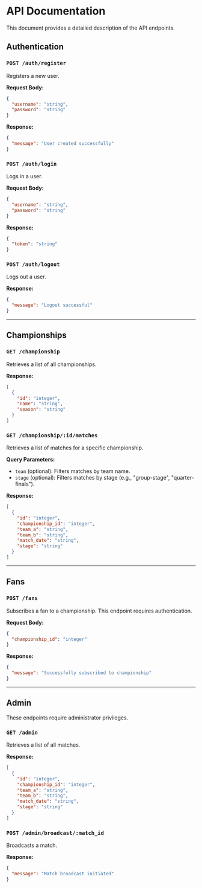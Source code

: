 # API Documentation

This document provides a detailed description of the API endpoints.

## Authentication

### `POST /auth/register`

Registers a new user.

**Request Body:**

```json
{
  "username": "string",
  "password": "string"
}
```

**Response:**

```json
{
  "message": "User created successfully"
}
```

### `POST /auth/login`

Logs in a user.

**Request Body:**

```json
{
  "username": "string",
  "password": "string"
}
```

**Response:**

```json
{
  "token": "string"
}
```

### `POST /auth/logout`

Logs out a user.

**Response:**

```json
{
  "message": "Logout successful"
}
```

---

## Championships

### `GET /championship`

Retrieves a list of all championships.

**Response:**

```json
[
  {
    "id": "integer",
    "name": "string",
    "season": "string"
  }
]
```

### `GET /championship/:id/matches`

Retrieves a list of matches for a specific championship.

**Query Parameters:**

- `team` (optional): Filters matches by team name.
- `stage` (optional): Filters matches by stage (e.g., "group-stage", "quarter-finals").

**Response:**

```json
[
  {
    "id": "integer",
    "championship_id": "integer",
    "team_a": "string",
    "team_b": "string",
    "match_date": "string",
    "stage": "string"
  }
]
```

---

## Fans

### `POST /fans`

Subscribes a fan to a championship. This endpoint requires authentication.

**Request Body:**

```json
{
  "championship_id": "integer"
}
```

**Response:**

```json
{
  "message": "Successfully subscribed to championship"
}
```

---

## Admin

These endpoints require administrator privileges.

### `GET /admin`

Retrieves a list of all matches.

**Response:**

```json
[
  {
    "id": "integer",
    "championship_id": "integer",
    "team_a": "string",
    "team_b": "string",
    "match_date": "string",
    "stage": "string"
  }
]
```

### `POST /admin/broadcast/:match_id`

Broadcasts a match.

**Response:**

```json
{
  "message": "Match broadcast initiated"
}
```
